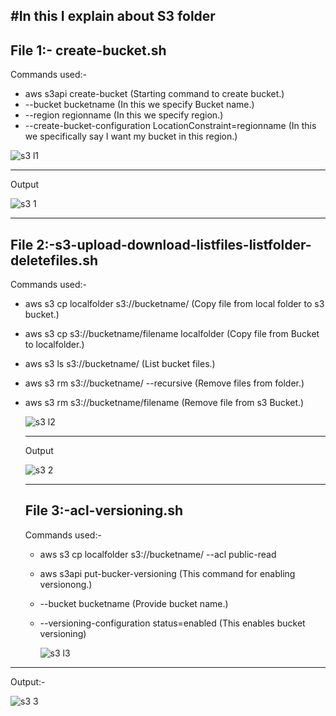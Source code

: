 #In  this I explain about S3 folder
----------------------------------
File 1:- create-bucket.sh
----------------------------------
Commands used:-
* aws s3api create-bucket (Starting command to create bucket.)
* --bucket bucketname (In this we specify Bucket name.)
* --region regionname (In this we specify region.)
* --create-bucket-configuration LocationConstraint=regionname (In this we specifically say I want my bucket in this region.)

![s3 l1](https://github.com/user-attachments/assets/88e51e75-2db8-4ef1-b1c2-32b6ad667cdd)

-----------------------------------
Output

![s3 1](https://github.com/user-attachments/assets/8aa37f87-963f-499f-a4e0-4016a7c4021c)

----------------------------------
File 2:-s3-upload-download-listfiles-listfolder-deletefiles.sh
----------------------------------
Commands used:-
* aws s3 cp localfolder s3://bucketname/ (Copy file from local folder to s3 bucket.)
* aws s3 cp s3://bucketname/filename localfolder (Copy file from Bucket to localfolder.)
* aws s3 ls s3://bucketname/ (List bucket files.)
* aws s3 rm s3://bucketname/ --recursive (Remove files from folder.)
* aws s3 rm s3://bucketname/filename (Remove file from s3 Bucket.)
  
  ![s3 l2](https://github.com/user-attachments/assets/47b91139-75cc-4d95-beec-80b6df3e5ef9)

  -----------------------------------
  Output

  ![s3 2](https://github.com/user-attachments/assets/17fba6fe-a567-4d7c-9c2a-96123601c3b2)

  ------------------------------------
  File 3:-acl-versioning.sh
  ------------------------------------
  Commands used:-
  * aws s3 cp localfolder s3://bucketname/ --acl public-read
  * aws s3api put-bucker-versioning (This command for enabling versionong.)
  * --bucket bucketname (Provide bucket name.)
  * --versioning-configuration status=enabled (This enables bucket versioning)

    ![s3 l3](https://github.com/user-attachments/assets/6c65509a-c48b-4876-a519-a1a39b1cc01d)

 -----------------------------------
 Output:-

 ![s3 3](https://github.com/user-attachments/assets/72753ba6-1081-48e6-b645-13cb186922ed)








